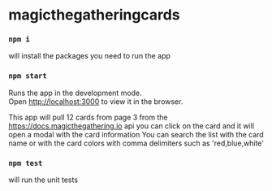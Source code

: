 # magicthegatheringcards
### `npm i`

will install the packages you need to run the app

### `npm start`

Runs the app in the development mode.\
Open [http://localhost:3000](http://localhost:3000) to view it in the browser.

This app will pull 12 cards from page 3 from the  https://docs.magicthegathering.io api
you can click on the card and it will open a modal with the card information
You can search the list with the card name or with the card colors with comma delimiters such as 'red,blue,white'

### `npm test`

will run the unit tests

